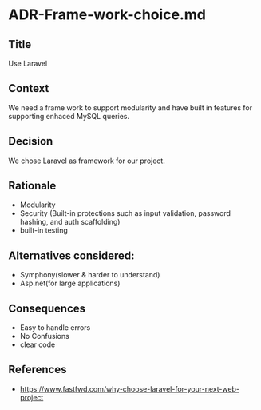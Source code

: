 # ADR-Frame-work-choice.md

## Title
Use Laravel

## Context
We need a frame work to support modularity and have built in features for supporting enhaced MySQL queries.

## Decision
We chose Laravel as framework for our project.

## Rationale
- Modularity
- Security (Built-in protections such as input validation, password hashing, and auth scaffolding)
- built-in testing

## Alternatives considered:
- Symphony(slower & harder to understand)
- Asp.net(for large applications)

## Consequences
- Easy to handle errors
- No Confusions
- clear code

## References
- https://www.fastfwd.com/why-choose-laravel-for-your-next-web-project